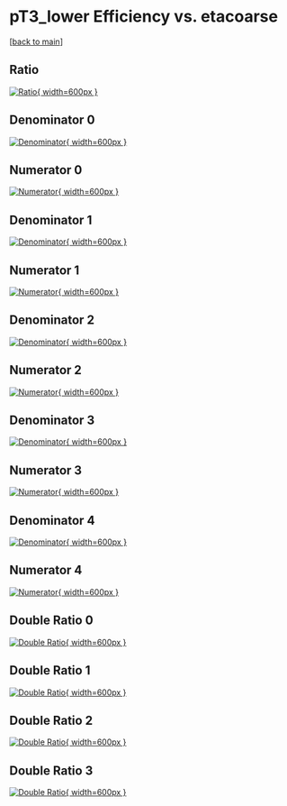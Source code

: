# pT3_lower Efficiency vs. etacoarse

[[back to main](./)]



## Ratio

[![Ratio](../mtv/var/pT3_lower_vtr_11_-1_eff_etacoarse.png){ width=600px }](../mtv/var/pT3_lower_vtr_11_-1_eff_etacoarse.pdf)

## Denominator 0

[![Denominator](../mtv/den/pT3_lower_vtr_11_-1_eff_etacoarse_den0.png){ width=600px }](../mtv/den/pT3_lower_vtr_11_-1_eff_etacoarse_den0.pdf)

## Numerator 0

[![Numerator](../mtv/num/pT3_lower_vtr_11_-1_eff_etacoarse_num0.png){ width=600px }](../mtv/num/pT3_lower_vtr_11_-1_eff_etacoarse_num0.pdf)

## Denominator 1

[![Denominator](../mtv/den/pT3_lower_vtr_11_-1_eff_etacoarse_den1.png){ width=600px }](../mtv/den/pT3_lower_vtr_11_-1_eff_etacoarse_den1.pdf)

## Numerator 1

[![Numerator](../mtv/num/pT3_lower_vtr_11_-1_eff_etacoarse_num1.png){ width=600px }](../mtv/num/pT3_lower_vtr_11_-1_eff_etacoarse_num1.pdf)

## Denominator 2

[![Denominator](../mtv/den/pT3_lower_vtr_11_-1_eff_etacoarse_den2.png){ width=600px }](../mtv/den/pT3_lower_vtr_11_-1_eff_etacoarse_den2.pdf)

## Numerator 2

[![Numerator](../mtv/num/pT3_lower_vtr_11_-1_eff_etacoarse_num2.png){ width=600px }](../mtv/num/pT3_lower_vtr_11_-1_eff_etacoarse_num2.pdf)

## Denominator 3

[![Denominator](../mtv/den/pT3_lower_vtr_11_-1_eff_etacoarse_den3.png){ width=600px }](../mtv/den/pT3_lower_vtr_11_-1_eff_etacoarse_den3.pdf)

## Numerator 3

[![Numerator](../mtv/num/pT3_lower_vtr_11_-1_eff_etacoarse_num3.png){ width=600px }](../mtv/num/pT3_lower_vtr_11_-1_eff_etacoarse_num3.pdf)

## Denominator 4

[![Denominator](../mtv/den/pT3_lower_vtr_11_-1_eff_etacoarse_den4.png){ width=600px }](../mtv/den/pT3_lower_vtr_11_-1_eff_etacoarse_den4.pdf)

## Numerator 4

[![Numerator](../mtv/num/pT3_lower_vtr_11_-1_eff_etacoarse_num4.png){ width=600px }](../mtv/num/pT3_lower_vtr_11_-1_eff_etacoarse_num4.pdf)

## Double Ratio 0

[![Double Ratio](../mtv/ratio/pT3_lower_vtr_11_-1_eff_etacoarse_ratio0.png){ width=600px }](../mtv/ratio/pT3_lower_vtr_11_-1_eff_etacoarse_ratio0.pdf)

## Double Ratio 1

[![Double Ratio](../mtv/ratio/pT3_lower_vtr_11_-1_eff_etacoarse_ratio1.png){ width=600px }](../mtv/ratio/pT3_lower_vtr_11_-1_eff_etacoarse_ratio1.pdf)

## Double Ratio 2

[![Double Ratio](../mtv/ratio/pT3_lower_vtr_11_-1_eff_etacoarse_ratio2.png){ width=600px }](../mtv/ratio/pT3_lower_vtr_11_-1_eff_etacoarse_ratio2.pdf)

## Double Ratio 3

[![Double Ratio](../mtv/ratio/pT3_lower_vtr_11_-1_eff_etacoarse_ratio3.png){ width=600px }](../mtv/ratio/pT3_lower_vtr_11_-1_eff_etacoarse_ratio3.pdf)

